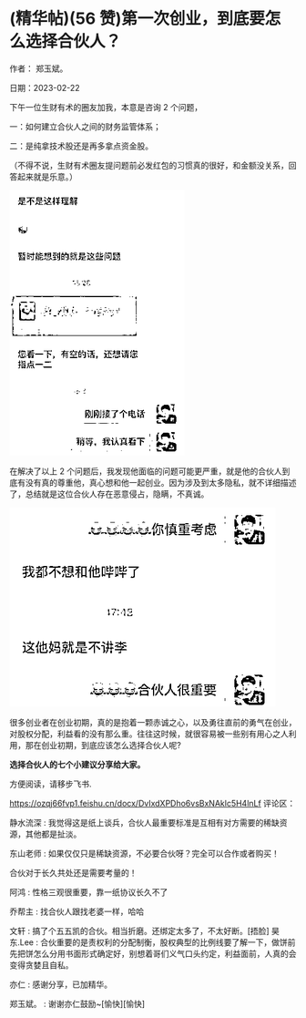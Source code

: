 
# (精华帖)(56 赞)第一次创业，到底要怎么选择合伙人？

作者：  郑玉斌。

日期：2023-02-22

下午一位生财有术的圈友加我，本意是咨询 2 个问题，

 

 

一：如何建立合伙人之间的财务监管体系；

二：是纯拿技术股还是再多拿点资金股。

（不得不说，生财有术圈友提问题前必发红包的习惯真的很好，和金额没关系，回答起来就是乐意。）

![](img/kaigongsi_0444.png)

在解决了以上 2 个问题后，我发现他面临的问题可能更严重，就是他的合伙人到底有没有真的尊重他，真心想和他一起创业。因为涉及到太多隐私，就不详细描述了，总结就是这位合伙人存在恶意侵占，隐瞒，不真诚。

 

 

![](img/kaigongsi_0449.png)

很多创业者在创业初期，真的是抱着一颗赤诚之心，以及勇往直前的勇气在创业，对股权分配，利益看的没有那么重。往往这时候，就很容易被一些别有用心之人利用，那在创业初期，到底应该怎么选择合伙人呢?

**选择合伙人的七个小建议分享给大家。**

 

 

方便阅读，请移步飞书.

https://ozqj66fvp1.feishu.cn/docx/DvIxdXPDho6vsBxNAklc5H4lnLf 评论区：

静水流深 : 我觉得这是纸上谈兵，合伙人最重要标准是互相有对方需要的稀缺资源，其他都是扯淡。

东山老师 : 如果仅仅只是稀缺资源，不必要合伙呀？完全可以合作或者购买！

合伙对于长久共处还是需要考量的！

阿鸿 : 性格三观很重要，靠一纸协议长久不了

乔帮主 : 找合伙人跟找老婆一样，哈哈

文轩 : 搞了个五五凯的合伙。相当折磨。还绑定太多了，不太好断。[捂脸] 昊东.Lee : 合伙重要的是责权利的分配制衡，股权典型的比例线要了解一下，做饼前先把饼怎么分用书面形式确定好，别想着哥们义气口头约定，利益面前，人真的会变得贪婪且自私。

亦仁 : 感谢分享，已加精华。

郑玉斌。 : 谢谢亦仁鼓励~[愉快][愉快]
